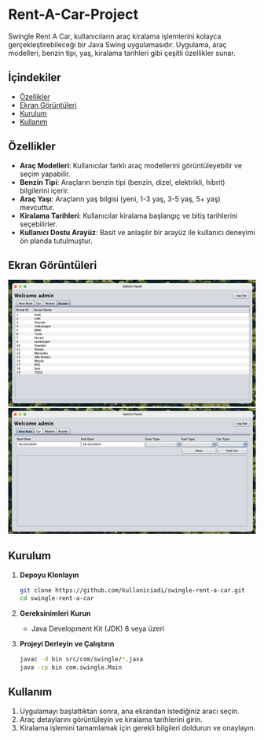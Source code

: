 # Rent-A-Car-Project


Swingle Rent A Car, kullanıcıların araç kiralama işlemlerini kolayca gerçekleştirebileceği bir Java Swing uygulamasıdır. Uygulama, araç modelleri, benzin tipi, yaş, kiralama tarihleri gibi çeşitli özellikler sunar.

## İçindekiler

- [Özellikler](#özellikler)
- [Ekran Görüntüleri](#ekran-görüntüleri)
- [Kurulum](#kurulum)
- [Kullanım](#kullanım)

## Özellikler

- **Araç Modelleri**: Kullanıcılar farklı araç modellerini görüntüleyebilir ve seçim yapabilir.
- **Benzin Tipi**: Araçların benzin tipi (benzin, dizel, elektrikli, hibrit) bilgilerini içerir.
- **Araç Yaşı**: Araçların yaş bilgisi (yeni, 1-3 yaş, 3-5 yaş, 5+ yaş) mevcuttur.
- **Kiralama Tarihleri**: Kullanıcılar kiralama başlangıç ve bitiş tarihlerini seçebilirler.
- **Kullanıcı Dostu Arayüz**: Basit ve anlaşılır bir arayüz ile kullanıcı deneyimi ön planda tutulmuştur.

## Ekran Görüntüleri

![Araç Seçimi](https://github.com/wvazabi/Rent-A-Car-Project/blob/main/Images/car.png)
![Kiralama Detayları](https://github.com/wvazabi/Rent-A-Car-Project/blob/main/Images/newbook.png)

## Kurulum

1. **Depoyu Klonlayın**
    ```sh
    git clone https://github.com/kullaniciadi/swingle-rent-a-car.git
    cd swingle-rent-a-car
    ```

2. **Gereksinimleri Kurun**
    - Java Development Kit (JDK) 8 veya üzeri

3. **Projeyi Derleyin ve Çalıştırın**
    ```sh
    javac -d bin src/com/swingle/*.java
    java -cp bin com.swingle.Main
    ```

## Kullanım

1. Uygulamayı başlattıktan sonra, ana ekrandan istediğiniz aracı seçin.
2. Araç detaylarını görüntüleyin ve kiralama tarihlerini girin.
3. Kiralama işlemini tamamlamak için gerekli bilgileri doldurun ve onaylayın.


